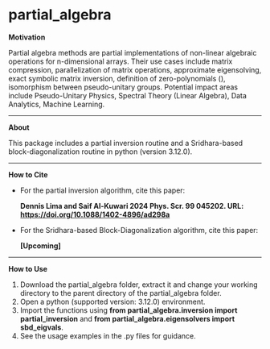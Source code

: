 # partial_algebra

**Motivation**

Partial algebra methods are partial implementations of non-linear algebraic operations for n-dimensional arrays. Their use cases include matrix compression, parallelization of matrix operations, approximate eigensolving, exact symbolic matrix inversion, definition of zero-polynomials (), isomorphism between pseudo-unitary groups. Potential impact areas include Pseudo-Unitary Physics, Spectral Theory (Linear Algebra), Data Analytics, Machine Learning.

---
**About**

This package includes a partial inversion routine and a Sridhara-based block-diagonalization routine in python (version 3.12.0).

---
**How to Cite**
- For the partial inversion algorithm, cite this paper:
  
  **Dennis Lima and Saif Al-Kuwari 2024 Phys. Scr. 99 045202. URL: https://doi.org/10.1088/1402-4896/ad298a**

- For the Sridhara-based Block-Diagonalization algorithm, cite this paper:

  **[Upcoming]**

---
**How to Use**
1. Download the partial_algebra folder, extract it and change your working directory to the parent directory of the partial_algebra folder.
2. Open a python (supported version: 3.12.0) environment.
3. Import the functions using **from partial_algebra.inversion import partial_inversion** and **from partial_algebra.eigensolvers import sbd_eigvals**.
4. See the usage examples in the .py files for guidance.
